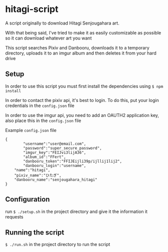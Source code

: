 # hitagi-script
A script originally to download Hitagi Senjougahara art.

With that being said, I've tried to make it as easily customizable as possible so it can download whatever art you want

This script searches Pixiv and Danbooru, downloads it to a temporary directory, uploads it to an imgur album and then deletes it from your hard drive

## Setup

In order to use this script you must first install the dependencies using
`$ npm install`

In order to contact the pixiv api, it's best to login. To do this, put your login credentials in the `config.json` file

In order to use the imgur api, you need to add an OAUTH2 application key, also place this in the `config.json` file

Example `config.json` file
```
{
        "username":"user@email.com",
        "password":"super_secure_password",
        "imgur_key":"FEIJvi3lijA36",
        "album_id":"FFert",
        "danbooru_token":"FFIJEijli39p/ijllij1lij2",
        "danbooru_login":"username",
	"name":"hitagi",
	"pixiv_name":"ひたぎ",
	"danbooru_name":"senjougahara_hitagi"
}
```

## Configuration

run `$ ./setup.sh` in the project directory and give it the information it requests

## Running the script

`$ ./run.sh` in the project directory to run the script
